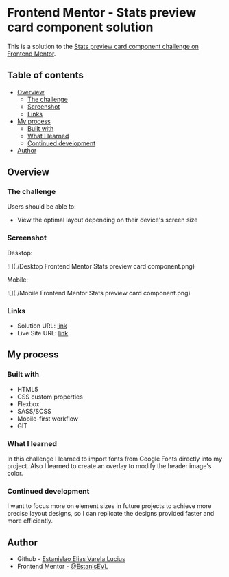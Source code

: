 # Frontend Mentor - Stats preview card component solution

This is a solution to the [Stats preview card component challenge on Frontend Mentor](https://www.frontendmentor.io/challenges/stats-preview-card-component-8JqbgoU62).

## Table of contents

- [Overview](#overview)
  - [The challenge](#the-challenge)
  - [Screenshot](#screenshot)
  - [Links](#links)
- [My process](#my-process)
  - [Built with](#built-with)
  - [What I learned](#what-i-learned)
  - [Continued development](#continued-development)
- [Author](#author)

## Overview

### The challenge

Users should be able to:

- View the optimal layout depending on their device's screen size

### Screenshot

Desktop:

![](./Desktop Frontend Mentor Stats preview card component.png)

Mobile:

![](./Mobile Frontend Mentor Stats preview card component.png)

### Links

- Solution URL: [link](https://github.com/EstanisEVL/stats-preview-card-component)
- Live Site URL: [link](https://estanisevl.github.io/stats-preview-card-component/)

## My process

### Built with

- HTML5
- CSS custom properties
- Flexbox
- SASS/SCSS
- Mobile-first workflow
- GIT

### What I learned

In this challenge I learned to import fonts from Google Fonts directly into my project. Also I learned to create an overlay to modify the header image's color.

### Continued development

I want to focus more on element sizes in future projects to achieve more precise layout designs, so I can replicate the designs provided faster and more efficiently.

## Author

- Github - [Estanislao Elias Varela Lucius](https://github.com/EstanisEVL)
- Frontend Mentor - [@EstanisEVL](https://www.frontendmentor.io/profile/EstanisEVL)